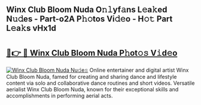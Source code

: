 ## Winx Club Bloom Nuda O𝚗𝚕yf𝚊ns L𝚎a𝚔ed N𝚞𝚍es - Part-o2A P𝚑𝚘tos Vi𝚍𝚎o - H𝚘𝚝 Part L𝚎a𝚔s vHx1d

# <h2><a href="http://kf1h5go.oniu.top/?m=Winx+Club+Bloom+Nuda">🔗👉 🔴 Winx Club Bloom Nuda P𝚑ot𝚘𝚜 V𝚒d𝚎o</a></h2>

[![Winx Club Bloom Nuda Nu𝚍e𝚜](https://i.imgur.com/0qMVB7G.gif)](http://kf1h5go.oniu.top/?m=Winx+Club+Bloom+Nuda)
Online entertainer and digital artist Winx Club Bloom Nuda, famed for creating and sharing dance and lifestyle content via solo and collaborative dance routines and short videos. Versatile aerialist Winx Club Bloom Nuda, known for their exceptional skills and accomplishments in performing aerial acts.  
